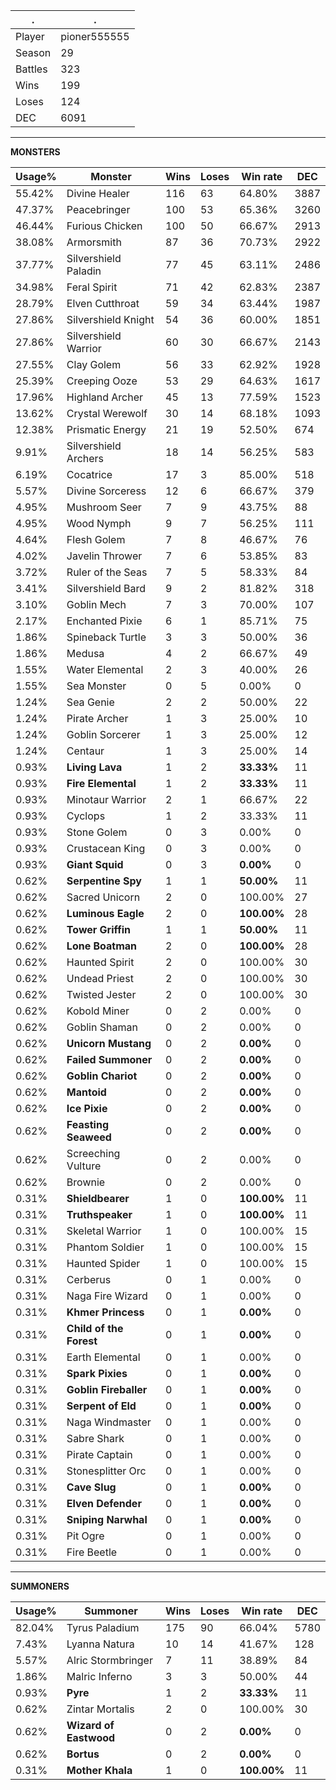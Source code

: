 .|.
|-|-
Player|pioner555555
Season|29
Battles|323
Wins|199
Loses|124
DEC|6091

---
**MONSTERS**

Usage%|Monster|Wins|Loses|Win rate|DEC|
-|-|-|-|-|-|
55.42%|Divine Healer|116|63|64.80%|3887|
47.37%|Peacebringer|100|53|65.36%|3260|
46.44%|Furious Chicken|100|50|66.67%|2913|
38.08%|Armorsmith|87|36|70.73%|2922|
37.77%|Silvershield Paladin|77|45|63.11%|2486|
34.98%|Feral Spirit|71|42|62.83%|2387|
28.79%|Elven Cutthroat|59|34|63.44%|1987|
27.86%|Silvershield Knight|54|36|60.00%|1851|
27.86%|Silvershield Warrior|60|30|66.67%|2143|
27.55%|Clay Golem|56|33|62.92%|1928|
25.39%|Creeping Ooze|53|29|64.63%|1617|
17.96%|Highland Archer|45|13|77.59%|1523|
13.62%|Crystal Werewolf|30|14|68.18%|1093|
12.38%|Prismatic Energy|21|19|52.50%|674|
9.91%|Silvershield Archers|18|14|56.25%|583|
6.19%|Cocatrice|17|3|85.00%|518|
5.57%|Divine Sorceress|12|6|66.67%|379|
4.95%|Mushroom Seer|7|9|43.75%|88|
4.95%|Wood Nymph|9|7|56.25%|111|
4.64%|Flesh Golem|7|8|46.67%|76|
4.02%|Javelin Thrower|7|6|53.85%|83|
3.72%|Ruler of the Seas|7|5|58.33%|84|
3.41%|Silvershield Bard|9|2|81.82%|318|
3.10%|Goblin Mech|7|3|70.00%|107|
2.17%|Enchanted Pixie|6|1|85.71%|75|
1.86%|Spineback Turtle|3|3|50.00%|36|
1.86%|Medusa|4|2|66.67%|49|
1.55%|Water Elemental|2|3|40.00%|26|
1.55%|Sea Monster|0|5|0.00%|0|
1.24%|Sea Genie|2|2|50.00%|22|
1.24%|Pirate Archer|1|3|25.00%|10|
1.24%|Goblin Sorcerer|1|3|25.00%|12|
1.24%|Centaur|1|3|25.00%|14|
0.93%|**Living Lava**|1|2|**33.33%**|11|
0.93%|**Fire Elemental**|1|2|**33.33%**|11|
0.93%|Minotaur Warrior|2|1|66.67%|22|
0.93%|Cyclops|1|2|33.33%|11|
0.93%|Stone Golem|0|3|0.00%|0|
0.93%|Crustacean King|0|3|0.00%|0|
0.93%|**Giant Squid**|0|3|**0.00%**|0|
0.62%|**Serpentine Spy**|1|1|**50.00%**|11|
0.62%|Sacred Unicorn|2|0|100.00%|27|
0.62%|**Luminous Eagle**|2|0|**100.00%**|28|
0.62%|**Tower Griffin**|1|1|**50.00%**|11|
0.62%|**Lone Boatman**|2|0|**100.00%**|28|
0.62%|Haunted Spirit|2|0|100.00%|30|
0.62%|Undead Priest|2|0|100.00%|30|
0.62%|Twisted Jester|2|0|100.00%|30|
0.62%|Kobold Miner|0|2|0.00%|0|
0.62%|Goblin Shaman|0|2|0.00%|0|
0.62%|**Unicorn Mustang**|0|2|**0.00%**|0|
0.62%|**Failed Summoner**|0|2|**0.00%**|0|
0.62%|**Goblin Chariot**|0|2|**0.00%**|0|
0.62%|**Mantoid**|0|2|**0.00%**|0|
0.62%|**Ice Pixie**|0|2|**0.00%**|0|
0.62%|**Feasting Seaweed**|0|2|**0.00%**|0|
0.62%|Screeching Vulture|0|2|0.00%|0|
0.62%|Brownie|0|2|0.00%|0|
0.31%|**Shieldbearer**|1|0|**100.00%**|11|
0.31%|**Truthspeaker**|1|0|**100.00%**|11|
0.31%|Skeletal Warrior|1|0|100.00%|15|
0.31%|Phantom Soldier|1|0|100.00%|15|
0.31%|Haunted Spider|1|0|100.00%|15|
0.31%|Cerberus|0|1|0.00%|0|
0.31%|Naga Fire Wizard|0|1|0.00%|0|
0.31%|**Khmer Princess**|0|1|**0.00%**|0|
0.31%|**Child of the Forest**|0|1|**0.00%**|0|
0.31%|Earth Elemental|0|1|0.00%|0|
0.31%|**Spark Pixies**|0|1|**0.00%**|0|
0.31%|**Goblin Fireballer**|0|1|**0.00%**|0|
0.31%|**Serpent of Eld**|0|1|**0.00%**|0|
0.31%|Naga Windmaster|0|1|0.00%|0|
0.31%|Sabre Shark|0|1|0.00%|0|
0.31%|Pirate Captain|0|1|0.00%|0|
0.31%|Stonesplitter Orc|0|1|0.00%|0|
0.31%|**Cave Slug**|0|1|**0.00%**|0|
0.31%|**Elven Defender**|0|1|**0.00%**|0|
0.31%|**Sniping Narwhal**|0|1|**0.00%**|0|
0.31%|Pit Ogre|0|1|0.00%|0|
0.31%|Fire Beetle|0|1|0.00%|0|

---
**SUMMONERS**

Usage%|Summoner|Wins|Loses|Win rate|DEC|
-|-|-|-|-|-|
82.04%|Tyrus Paladium|175|90|66.04%|5780|
7.43%|Lyanna Natura|10|14|41.67%|128|
5.57%|Alric Stormbringer|7|11|38.89%|84|
1.86%|Malric Inferno|3|3|50.00%|44|
0.93%|**Pyre**|1|2|**33.33%**|11|
0.62%|Zintar Mortalis|2|0|100.00%|30|
0.62%|**Wizard of Eastwood**|0|2|**0.00%**|0|
0.62%|**Bortus**|0|2|**0.00%**|0|
0.31%|**Mother Khala**|1|0|**100.00%**|11|
